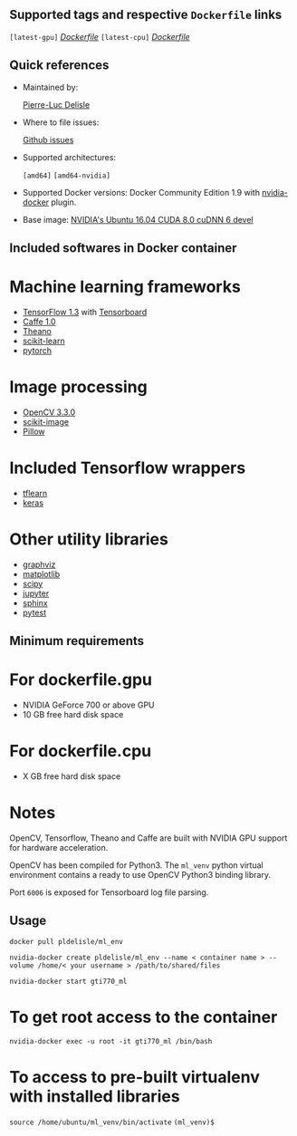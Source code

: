 ## Supported tags and respective `Dockerfile` links 

`[latest-gpu]` *[Dockerfile](https://github.com/pldelisle/machine-learning-docker-environment/blob/master/dockerfile.gpu)*
`[latest-cpu]` *[Dockerfile](https://github.com/pldelisle/machine-learning-docker-environment/blob/master/dockerfile.cpu)*

## Quick references

* Maintained by: 

	[Pierre-Luc Delisle](https://github.com/pldelisle) 

* Where to file issues: 
	
	[Github issues](https://github.com/pldelisle/machine-learning-docker-environment/issues)

* Supported architectures:

	`[amd64]`[]() `[amd64-nvidia]`[](https://github.com/pldelisle/machine-learning-docker-environment/blob/master/dockerfile.gpu])

* Supported Docker versions:
	Docker Community Edition 1.9 with [nvidia-docker](https://github.com/NVIDIA/nvidia-docker) plugin.

* Base image:
	[NVIDIA's Ubuntu 16.04 CUDA 8.0 cuDNN 6 devel](https://gitlab.com/nvidia/cuda/blob/ubuntu16.04/8.0/devel/cudnn6/Dockerfile)


## Included softwares in Docker container 

# Machine learning frameworks

* [TensorFlow 1.3](http://tensorflow.org) with [Tensorboard](https://www.tensorflow.org/get_started/summaries_and_tensorboard)
* [Caffe 1.0](http://caffe.berkeleyvision.org) 
* [Theano](https://github.com/Theano/Theano)
* [scikit-learn](http://scikit-learn.org/stable/)
* [pytorch](https://github.com/pytorch/pytorch)

# Image processing  

* [OpenCV 3.3.0](https://github.com/opencv/opencv)
* [scikit-image](http://scikit-image.org)
* [Pillow](https://python-pillow.org)

# Included Tensorflow wrappers 

* [tflearn](https://github.com/tflearn/tflearn)
* [keras](https://keras.io)

# Other utility libraries

 * [graphviz](http://www.graphviz.org)
 * [matplotlib](http://matplotlib.org)
 * [scipy](https://www.scipy.org)
 * [jupyter](http://jupyter.org)
 * [sphinx](http://www.sphinx-doc.org/en/stable/)
 * [pytest](https://docs.pytest.org/en/latest/)

## Minimum requirements

# For dockerfile.gpu

* NVIDIA GeForce 700 or above GPU
* 10 GB free hard disk space

# For dockerfile.cpu

* X GB free hard disk space

# Notes

OpenCV, Tensorflow, Theano and Caffe are built with NVIDIA GPU support for hardware acceleration. 

OpenCV has been compiled for Python3. The `ml_venv` python virtual environment contains a ready to use OpenCV Python3 binding library.

Port `6006` is exposed for Tensorboard log file parsing. 


## Usage

`docker pull pldelisle/ml_env`

`nvidia-docker create pldelisle/ml_env --name < container name > --volume /home/< your username > /path/to/shared/files`

`nvidia-docker start gti770_ml`

# To get root access to the container 

`nvidia-docker exec -u root -it gti770_ml /bin/bash`

# To access to pre-built virtualenv with installed libraries

`source /home/ubuntu/ml_venv/bin/activate`
`(ml_venv)$`